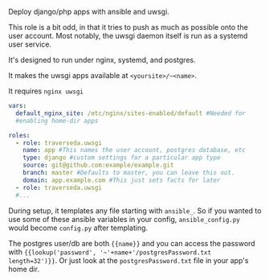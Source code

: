 Deploy django/php apps with ansible and uwsgi.

This role is a bit odd, in that it tries to push as much as possible onto
the user account. Most notably, the uwsgi daemon itself is run as a systemd user
service.

It's designed to run under nginx, systemd, and postgres.

It makes the uwsgi apps available at `<yoursite>/~<name>`.

It requires `nginx uwsgi`

```yaml
vars:
  default_nginx_site: /etc/nginx/sites-enabled/default #Needed for
  #enabling home-dir apps

roles:
  - role: traverseda.uwsgi
    name: app #This names the user account, postgres database, etc
    type: django #custom settings for a particular app type
    source: git@github.com:example/example.git
    branch: master #Defaults to master, you can leave this out.
    domain: app.example.com #This just sets facts for later
  - role: traverseda.uwsgi
  #...
```

During setup, it templates any file starting with `ansible_`. So if you wanted
to use some of these ansible variables in your config, `ansible_config.py` would
become `config.py` after templating.

The postgres user/db are both `{{name}}` and you can access the password with
`{{lookup('password', '~'+name+'/postgresPassword.txt length=32')}}`. Or just
look at the `postgresPassword.txt` file in your app's home dir.
